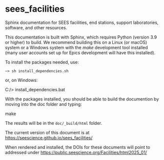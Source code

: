 # sees_facilities
Sphinx documentation for SEES facilities, end stations, support
laboratories, software, and other resources.

This documentation is built with Sphinx, which requires Python
(version 3.9 or higher) to build. We recommend building this on a
Linux (or macOS) system or a Windows system with the *make*
development tool installed (many user accounts set up for Epics
development will have this installed).

To install the packages needed, use:

    ~> sh install_dependencies.sh

or, on Windows:

   C:/> install_dependencies.bat

With the packages installed, you should be able to build the
documention by moving into the doc folder and typing:

   make

The results will be in the `doc/_build/html` folder.

The current version of this document is at
https://seescience.github.io/sees_facilities/

When rendered and installed, the DOIs for these documents will point
to addressed under
https://public.seescience.org/Facilities/html2025_01/
